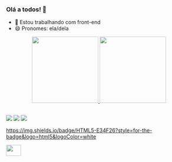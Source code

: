 ### Olá a todos! 👋



- 🔭 Estou trabalhando com front-end
- 😄 Pronomes: ela/dela


<div align="center">
  <a href="https://github.com/amanda-estrela">
  <img height="180em" src="https://github-readme-stats.vercel.app/api?username=amanda-estrela&show_icons=true&theme=dracula&include_all_commits=true&count_private=true"/>
  <img height="180em" src="https://github-readme-stats.vercel.app/api/top-langs/?username=amanda-estrela&layout=compact&langs_count=7&theme=dracula"/>
</div>

  
  ##
  
  <a href="https://www.instagram.com/amanda_efernandes/" target="_blank"><img src="https://img.shields.io/badge/-Instagram-%23E4405F?style=for-the-badge&logo=instagram&logoColor=white" target="_blank"></a>
  <a href = "mailto:efernandes.amanda@gmail.com"><img src="https://img.shields.io/badge/-Gmail-%23333?style=for-the-badge&logo=gmail&logoColor=white" target="_blank"></a>
  <a href="https://www.linkedin.com/in/amandaestrela" target="_blank"><img src="https://img.shields.io/badge/-LinkedIn-%230077B5?style=for-the-badge&logo=linkedin&logoColor=white" target="_blank"></a> 
  
  https://img.shields.io/badge/HTML5-E34F26?style=for-the-badge&logo=html5&logoColor=white

  
  <div>
    <img allign="center" height=30 width=40 src="https://img.shields.io/badge/HTML5-E34F26?style=for-the-badge&logo=html5&logoColor=white">
  

